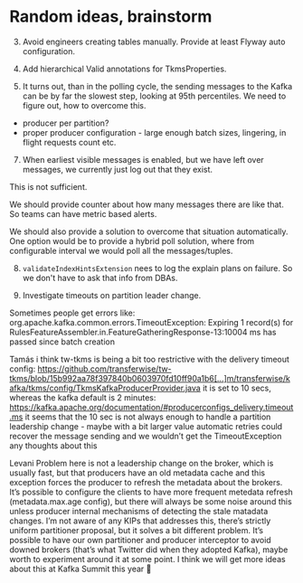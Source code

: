 # Random ideas, brainstorm

3. Avoid engineers creating tables manually. Provide at least Flyway auto configuration.

5. Add hierarchical Valid annotations for TkmsProperties.

6. It turns out, than in the polling cycle, the sending messages to the Kafka can be by far the slowest step,
looking at 95th percentiles. We need to figure out, how to overcome this.
* producer per partition?
* proper producer configuration - large enough batch sizes, lingering, in flight requests count etc.

7. When earliest visible messages is enabled, but we have left over messages, we currently just log out that they exist.

This is not sufficient.

We should provide counter about how many messages there are like that. So teams can have metric based alerts.

We should also provide a solution to overcome that situation automatically. One option would be to provide a hybrid poll
solution, where from configurable interval we would poll all the messages/tuples.

8. `validateIndexHintsExtension` nees to log the explain plans on failure. So we don't have to ask that info from DBAs.

9. Investigate timeouts on partition leader change.

Sometimes people get errors like:  org.apache.kafka.common.errors.TimeoutException: Expiring 1 record(s) for RulesFeatureAssembler.in.FeatureGatheringResponse-13:10004 ms has passed since batch creation


Tamás
i think tw-tkms is being a bit too restrictive with the delivery timeout config: https://github.com/transferwise/tw-tkms/blob/15b992aa78f397840b0603970fd10ff90a1b6[…]m/transferwise/kafka/tkms/config/TkmsKafkaProducerProvider.java
it is set to 10 secs, whereas the kafka default is 2 minutes: https://kafka.apache.org/documentation/#producerconfigs_delivery.timeout.ms
it seems that the 10 sec is not always enough to handle a partition leadership change - maybe with a bit larger value automatic retries could recover the message sending and we wouldn’t get the TimeoutException
any thoughts about this

Levani
Problem here is not a leadership change on the broker, which is usually fast, but that producers have an old metadata cache and this exception forces the producer to refresh the metadata about the brokers. It’s possible to configure the clients to have more frequent metedata refresh (metadata.max.age config), but there will always be some noise around this unless producer internal mechanisms of detecting the stale matadata changes.
I’m not aware of any KIPs that addresses this, there’s strictly uniform partitioner proposal, but it solves a bit different problem.
It’s possible to have our own partitioner and producer interceptor to avoid downed brokers (that’s what Twitter did when they adopted Kafka), maybe worth to experiment around it at some point. I think we will get more ideas about this at Kafka Summit this year :slightly_smiling_face:


